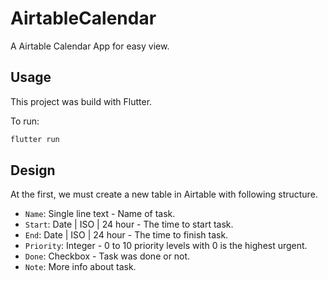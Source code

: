 # AirtableCalendar

A Airtable Calendar App for easy view.

## Usage

This project was build with Flutter.

To run:

```bash
flutter run
```

## Design

At the first, we must create a new table in Airtable with following structure.

- `Name`: Single line text - Name of task.
- `Start`: Date | ISO | 24 hour - The time to start task.
- `End`: Date | ISO | 24 hour - The time to finish task.
- `Priority`: Integer - 0 to 10 priority levels with 0 is the highest urgent.
- `Done`: Checkbox - Task was done or not.
- `Note`: More info about task.